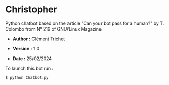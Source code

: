# Christopher

Python chatbot based on the article "Can your bot pass for a human?" by T. Colombo from N° 219 of GNU/Linux Magazine



- **Author :**    Clément Trichet

- **Version :**   1.0

- **Date :**         25/02/2024



To launch this bot run :

```shell
$ python Chatbot.py
```